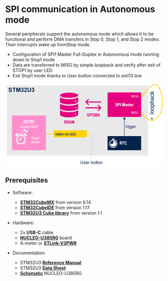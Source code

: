 # SPI communication in Autonomous mode

Several peripherals support the autonomous mode which allows it to be functional and
perform DMA transfers in Stop 0, Stop 1, and Stop 2 modes. Their interrupts wake up fromStop mode.

- Configuration of SPI1 Master Full-Duplex in Autonomous mode running down to Stop1 mode
- Data are transferred to MISO by simple loopback and verify after exit of STOP1 by user LED
- Exit Stop1 mode thanks to User button connected to exti13 line

![image](./img/spiloop.png)
<p> </p>

## Prerequisites
- Software:
  - **[STM32CubeMX](https://www.st.com/en/development-tools/stm32cubemx.html)** from version 6.14
  - **[STM32CubeIDE](https://www.st.com/en/development-tools/stm32cubeide.html)** from version 1.17
  - **[STM32U3 Cube library](https://www.st.com/en/embedded-software/stm32cubeu3.html)** from version 1.1
  
- Hardware:
  - 2x **USB-C** cable 
  - **[NUCLEO-U385RG](https://www.st.com/en/evaluation-tools/nucleo-u385rg-q.html)** board 
  - A-meter or **[STLink-V3PWR](https://www.st.com/en/development-tools/stlink-v3pwr.html)**

- Documentation:
  - STM32U3 **[Reference Manual](https://www.st.com/resource/en/reference_manual/rm0487-stm32u3-series-armbased-32bit-mcus-stmicroelectronics.pdf)** 
  - STM32U3 **[Data Sheet](https://www.st.com/resource/en/datasheet/stm32u385rg.pdf)**
  - **[Schematic](https://www.st.com/resource/en/schematic_pack/mb1841-u385rgq-e01-schematic.pdf)** NUCLEO-U385RG
